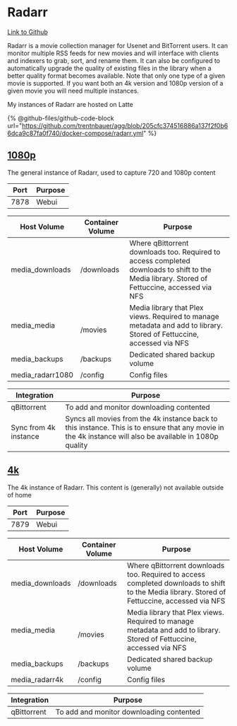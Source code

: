 # Radarr

[Link to Github](https://github.com/Radarr/Radarr)

Radarr is a movie collection manager for Usenet and BitTorrent users. It can monitor multiple RSS feeds for new movies and will interface with clients and indexers to grab, sort, and rename them. It can also be configured to automatically upgrade the quality of existing files in the library when a better quality format becomes available. Note that only one type of a given movie is supported. If you want both an 4k version and 1080p version of a given movie you will need multiple instances.

My instances of Radarr are hosted on Latte

{% @github-files/github-code-block url="https://github.com/trentnbauer/agg/blob/205cfc374516886a137f2f0b66dca9c87fa0f740/docker-compose/radarr.yml" %}

## [**1080p**](https://media.xfgn.dev/radarr)

The general instance of Radarr, used to capture 720 and 1080p content

| Port | Purpose |
| ---- | ------- |
| 7878 | Webui   |

| Host Volume       | Container Volume      | Purpose                                                                                                                                       |
| ----------------- | --------------------- | --------------------------------------------------------------------------------------------------------------------------------------------- |
| media\_downloads  | <p>/downloads<br></p> | Where qBittorrent downloads too. Required to access completed downloads to shift to the Media library. Stored of Fettuccine, accessed via NFS |
| media\_media      | <p><br>/movies</p>    | Media library that Plex views. Required to manage metadata and add to library. Stored of Fettuccine, accessed via NFS                         |
| media\_backups    | /backups              | Dedicated shared backup volume                                                                                                                |
| media\_radarr1080 | /config               | Config files                                                                                                                                  |

| Integration           | Purpose                                                                                                                                                  |
| --------------------- | -------------------------------------------------------------------------------------------------------------------------------------------------------- |
| qBittorrent           | To add and monitor downloading contented                                                                                                                 |
| Sync from 4k instance | Syncs all movies from the 4k instance back to this instance. This is to ensure that any movie in the 4k instance will also be available in 1080p quality |

## [**4k**](https://media.xfgn.dev/r4k)

The 4k instance of Radarr. This content is (generally) not available outside of home

| Port | Purpose |
| ---- | ------- |
| 7879 | Webui   |

| Host Volume      | Container Volume      | Purpose                                                                                                                                       |
| ---------------- | --------------------- | --------------------------------------------------------------------------------------------------------------------------------------------- |
| media\_downloads | <p>/downloads<br></p> | Where qBittorrent downloads too. Required to access completed downloads to shift to the Media library. Stored of Fettuccine, accessed via NFS |
| media\_media     | <p><br>/movies</p>    | Media library that Plex views. Required to manage metadata and add to library. Stored of Fettuccine, accessed via NFS                         |
| media\_backups   | /backups              | Dedicated shared backup volume                                                                                                                |
| media\_radarr4k  | /config               | Config files                                                                                                                                  |

| Integration | Purpose                                  |
| ----------- | ---------------------------------------- |
| qBittorrent | To add and monitor downloading contented |
